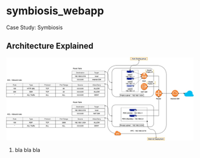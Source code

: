 # symbiosis_webapp
Case Study: Symbiosis

## Architecture Explained
![Architecture](symbiosis_casestudy.jpg)

1) bla bla bla
